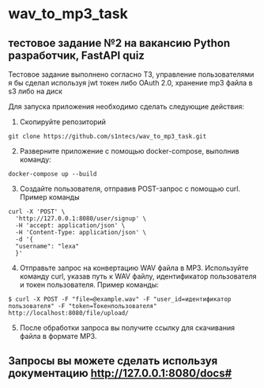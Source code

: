 # wav_to_mp3_task
## тестовое задание №2 на вакансию Python разработчик, FastAPI quiz
Тестовое задание выполнено согласно ТЗ, управление пользователями я бы сделал используя jwt токен либо OAuth 2.0, хранение mp3 файла в s3 либо на диск

Для запуска приложения необходимо сделать следующие действия:
  1. Скопируйте репозиторий
  ```
  git clone https://github.com/s1ntecs/wav_to_mp3_task.git
  ```
  2. Разверните приложение с помощью docker-compose, выполнив команду:
  ```
  docker-compose up --build
  ```
  3.  Создайте пользователя, отправив POST-запрос с помощью curl. Пример команды
  ```
  curl -X 'POST' \
    'http://127.0.0.1:8080/user/signup' \
    -H 'accept: application/json' \
    -H 'Content-Type: application/json' \
    -d '{
    "username": "lexa"
    }'
  ```
  4. Отправьте запрос на конвертацию WAV файла в MP3. Используйте команду curl, указав путь к WAV файлу, идентификатор пользователя и токен пользователя. Пример команды:
  ```
  $ curl -X POST -F "file=@example.wav" -F "user_id=идентификатор пользователя" -F "token=Токенпользователя" http://localhost:8080/file/upload/
  ```
  5. После обработки запроса вы получите ссылку для скачивания файла в формате MP3.

## Запросы вы можете сделать используя документацию http://127.0.0.1:8080/docs#
